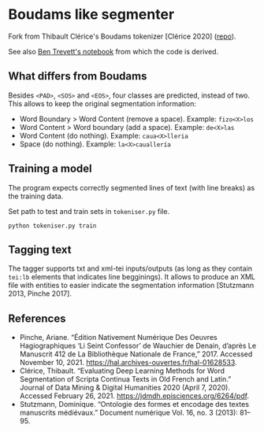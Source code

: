 # Boudams like segmenter

Fork from Thibault Clérice's Boudams tokenizer [Clérice 2020] ([repo](https://github.com/PonteIneptique/boudams)).

See also [Ben Trevett's notebook](https://github.com/bentrevett/pytorch-seq2seq/blob/master/5%20-%20Convolutional%20Sequence%20to%20Sequence%20Learning.ipynb)
from which the code is derived. 

## What differs from Boudams

Besides `<PAD>`, `<SOS>` and `<EOS>`, four classes are predicted, instead of two. This allows to keep the original segmentation 
information:
- Word Boundary > Word Content (remove a space). Example: `fizo<X>los`
- Word Content > Word boundary (add a space). Example: `de<X>las`
- Word Content (do nothing). Example: `caua<X>lleria`
- Space (do nothing). Example: `la<X>cauallería`

## Training a model

The program expects correctly segmented lines of text (with line breaks) as the training data.

Set path to test and train sets in `tokeniser.py` file. 

`python tokeniser.py train`


## Tagging text

The tagger supports txt and xml-tei inputs/outputs (as long as they contain `tei:lb` elements that indicates line begginings).
It allows to produce an XML file with entities to easier
indicate the segmentation information [Stutzmann 2013, Pinche 2017].


## References

- Pinche, Ariane. “Édition Nativement Numérique Des Oeuvres Hagiographiques ‘Li Seint Confessor’ de Wauchier de Denain, d’après Le Manuscrit 412 de La Bibliothèque Nationale de France,” 2017. Accessed November 10, 2021. https://hal.archives-ouvertes.fr/hal-01628533.
- Clérice, Thibault. “Evaluating Deep Learning Methods for Word Segmentation of Scripta Continua Texts in Old French and Latin.” Journal of Data Mining & Digital Humanities 2020 (April 7, 2020). Accessed February 26, 2021. https://jdmdh.episciences.org/6264/pdf.
- Stutzmann, Dominique. “Ontologie des formes et encodage des textes manuscrits médiévaux.” Document numérique Vol. 16, no. 3 (2013): 81–95.
